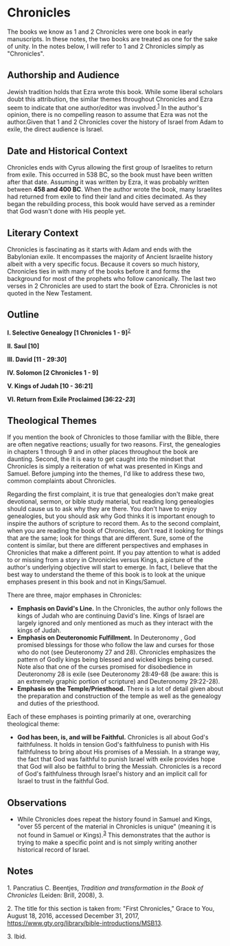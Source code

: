 # Chronicles

The books we know as 1 and 2 Chronicles were one book in early manuscripts. In these notes, the two books are treated as one for the sake of unity. In the notes below, I will refer to 1 and 2 Chronicles simply as "Chronicles".

## Authorship and Audience
Jewish tradition holds that Ezra wrote this book. While some liberal scholars doubt this attribution, the similar themes throughout Chronicles and Ezra seem to indicate that one author/editor was involved.<sup>[1](#footnote1)</sup> In the author's opinion, there is no compelling reason to assume that Ezra was not the author.Given that 1 and 2 Chronicles cover the history of Israel from Adam to exile, the direct audience is Israel.

## Date and Historical Context
Chronicles ends with Cyrus allowing the first group of Israelites to return from exile. This occurred in 538 BC, so the book must have been written after that date. Assuming it was written by Ezra, it was probably written between **458 and 400 BC**. When the author wrote the book, many Israelites had returned from exile to find their land and cities decimated. As they began the rebuilding process, this book would have served as a reminder that God wasn't done with His people yet.

## Literary Context
Chronicles is fascinating as it starts with Adam and ends with the Babylonian exile. It encompasses the majority of Ancient Israelite history albeit with a very specific focus. Because it covers so much history, Chronicles ties in with many of the books before it and forms the background for most of the prophets who follow canonically. The last two verses in 2 Chronicles are used to start the book of Ezra. Chronicles is not quoted in the New Testament.

## Outline

**I. Selective Genealogy [1 Chronicles 1 - 9]**<sup>[2](#footnote2)</sup>

**II. Saul [10]**

**III. David [11 - 29:*30*]**

**IV. Solomon [2 Chronicles 1 - 9]**

**V. Kings of Judah [10 - 36:21]**

**VI. Return from Exile Proclaimed [36:22-*23*]**

## Theological Themes

If you mention the book of Chronicles to those familiar with the Bible, there are often negative reactions; usually for two reasons. First, the genealogies in chapters 1 through 9 and in other places throughout the book are daunting. Second, the it is easy to get caught into the mindset that Chronicles is simply a reiteration of what was presented in Kings and Samuel. Before jumping into the themes, I'd like to address these two, common complaints about Chronicles.

Regarding the first complaint, it is true that genealogies don't make great devotional, sermon, or bible study material, but reading long genealogies should cause us to ask why they are there. You don't have to enjoy genealogies, but you should ask why God thinks it is important enough to inspire the authors of scripture to record them. As to the second complaint, when you are reading the book of Chronicles, don't read it looking for things that are the same; look for things that are different. Sure, some of the content is similar, but there are different perspectives and emphases in Chronicles that make a different point. If you pay attention to what is added to or missing from a story in Chronicles versus Kings, a picture of the author's underlying objective will start to emerge. In fact, I believe that the best way to understand the theme of this book is to look at the unique emphases present in this book and not in Kings/Samuel.

There are three, major emphases in Chronicles:

- **Emphasis on David's Line.** In the Chronicles, the author only follows the kings of Judah who are continuing David's line. Kings of Israel are largely ignored and only mentioned as much as they interact with the kings of Judah.
- **Emphasis on Deuteronomic Fulfillment.** In Deuteronomy , God promised blessings for those who follow the law and curses for those who do not (see Deuteronomy 27 and 28). Chronicles emphasizes the pattern of Godly kings being blessed and wicked kings being cursed. Note also that one of the curses promised for disobedience in Deuteronomy 28 is exile (see Deuteronomy 28:49-68 (be aware: this is an extremely graphic portion of scripture) and Deuteronomy 29:22-28).
- **Emphasis on the Temple/Priesthood.** There is a lot of detail given about the preparation and construction of the temple as well as the genealogy and duties of the priesthood.

Each of these emphases is pointing primarily at one, overarching theological theme:

- **God has been, is, and will be Faithful.** Chronicles is all about God's faithfulness. It holds in tension God's faithfulness to punish with His faithfulness to bring about His promises of a Messiah. In a strange way, the fact that God was faithful to punish Israel with exile provides hope that God will also be faithful to bring the Messiah. Chronicles is a record of God's faithfulness through Israel's history and an implicit call for Israel to trust in the faithful God.

## Observations
- While Chronicles does repeat the history found in Samuel and Kings, "over 55 percent of the material in Chronicles is unique" (meaning it is not found in Samuel or Kings).<sup>[3](#footnote3)</sup> This demonstrates that the author is trying to make a specific point and is not simply writing another historical record of Israel.

## Notes

<a id="footnote1">1. </a>Pancratius C. Beentjes, *Tradition and transformation in the Book of Chronicles* (Leiden: Brill, 2008), 3.

<a id="footnote2">2. </a>The title for this section is taken from: "First Chronicles," Grace to You, August 18, 2016, accessed December 31, 2017, https://www.gty.org/library/bible-introductions/MSB13.

<a id="footnote3">3. </a>Ibid.
